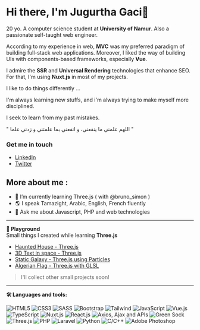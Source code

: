 # Hi there, I'm Jugurtha Gaci👋

20 yo. A computer science student at **University of Namur**. Also a passionate self-taught web engineer.

According to my experience in web, **MVC** was my preferred paradigm of building full-stack web applications. Moreover, I liked the way of building UIs with components-based frameworks, especially **Vue**.

I admire the **SSR** and **Universal Rendering** technologies that enhance SEO. For that, I'm using **Nuxt.js** in most of my projects.

I like to do things differently ...

I'm always learning new stuffs, and i'm always trying to make myself more disciplined.

I seek to learn from my past mistakes. 

" اللهم علمني ما ينفعني، و انفعني بما علمتني و زدني علما "


### Get me in touch
- <a href="https://www.linkedin.com/in/jugurtha-gaci-28ab93234/r" target="blank">LinkedIn</a>
- <a href="https://twitter.com/_yugurten" target="blank">Twitter</a>

## More about me :

- 🌱 I’m currently learning Three.js ( with @bruno_simon )
- 🌎 I speak Tamazight, Arabic, English, French fluently
- 💬 Ask me about Javascript, PHP and web technologies

---
**🎨  Playground**  
Small things I created while learning **Three.js**
- [Haunted House - Three.js](https://haunted-house-threejs-training.netlify.app)
- [3D Text in space - Three.js](https://3dtext-in-space.netlify.app)
- [Static Galaxy - Three.js using Particles](https://galaxy-generator-effect.netlify.app)
- [Algerian Flag - Three.js with GLSL](https://flag-shader.netlify.app/)

> I'll collect other small projects soon!

---
**🛠  Languages and tools:**

![HTML5](https://img.shields.io/badge/HTML5-white?style=flat-square&logo=html5)
![CSS3](https://img.shields.io/badge/CSS3-white?style=flat-square&logo=css3&logoColor=blue)
![SASS](https://img.shields.io/badge/SASS-white?style=flat-square&logo=SASS)
![Bootstrap](https://img.shields.io/badge/Bootstrap-white?style=flat-square&logo=bootstrap)
![Tailwind](https://img.shields.io/badge/Tailwind-white?style=flat-square&logo=tailwindcss)
![JavaScript](https://img.shields.io/badge/Javascript-white.svg?style=flat-square&logo=javascript)
![Vue.js](https://img.shields.io/badge/Vue.js-white.svg?style=flat-square&logo=vuedotjs&logoColor=%234FC08D)
![TypeScript](https://img.shields.io/badge/Typescript-white.svg?style=flat-square&logo=typescript)
![Nuxt.js](https://img.shields.io/badge/Nuxt.js-white.svg?style=flat-square&logo=nuxtdotjs&logoColor=%234FC08D)
![React.js](https://img.shields.io/badge/React.js-white?style=flat-square&logo=react)
![Axios, Ajax and APIs](https://img.shields.io/badge/Axios,%20Ajax%20and%20APIs-white?style=flat-square&logo=axios&logoColor=black)
![Green Sock](https://img.shields.io/badge/GreenSock-white?style=flat-square&logo=greensock)
![Three.js](https://img.shields.io/badge/Three.js-white?style=flat-square&logo=three.js&logoColor=black)
![PHP](https://img.shields.io/badge/PHP-white?style=flat-square&logo=php)
![Laravel](https://img.shields.io/badge/Laravel-white?style=flat-square&logo=laravel)
![Python](https://img.shields.io/badge/Python-white?style=flat-square&logo=python)
![C/C++](https://img.shields.io/badge/C%20Cpp-white?style=flat-square&logo=c)
![Adobe Photoshop](https://img.shields.io/badge/Adobe%20Photoshop-white?style=flat-square&logo=adobe%20photoshop)
